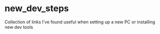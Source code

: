 # new_dev_steps
Collection of links I've found useful when setting up a new PC or installing new dev tools
